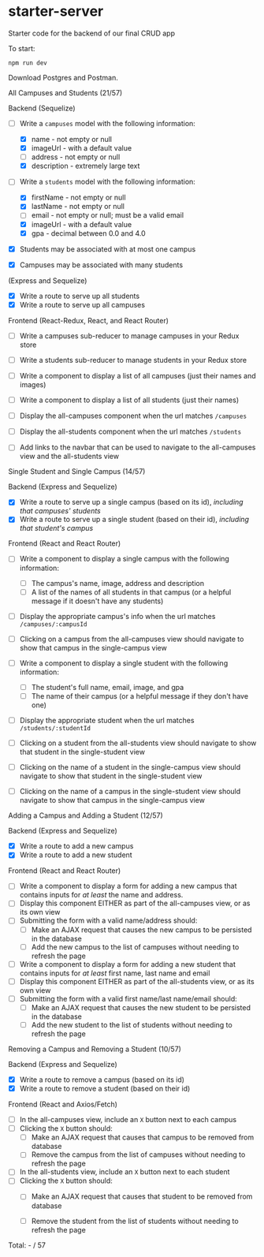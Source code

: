 # starter-server

Starter code for the backend of our final CRUD app

To start:

`npm run dev`

Download Postgres and Postman. 

All Campuses and Students (21/57)

Backend (Sequelize)
- [ ] Write a `campuses` model with the following information:
  - [x] name - not empty or null
  - [x] imageUrl - with a default value
  - [ ] address - not empty or null
  - [x] description - extremely large text

- [ ] Write a `students` model with the following information:
  - [x] firstName - not empty or null
  - [x] lastName - not empty or null
  - [ ] email - not empty or null; must be a valid email
  - [x] imageUrl - with a default value
  - [x] gpa - decimal between 0.0 and 4.0

- [x] Students may be associated with at most one campus
- [x] Campuses may be associated with many students


(Express and Sequelize)
- [x] Write a route to serve up all students
- [x] Write a route to serve up all campuses

Frontend (React-Redux, React, and React Router)
- [ ] Write a campuses sub-reducer to manage campuses in your Redux store
- [ ] Write a students sub-reducer to manage students in your Redux store

- [ ] Write a component to display a list of all campuses (just their names and images)
- [ ] Write a component to display a list of all students (just their names)
- [ ] Display the all-campuses component when the url matches `/campuses`
- [ ] Display the all-students component when the url matches `/students`
- [ ] Add links to the navbar that can be used to navigate to the all-campuses view and the all-students view

Single Student and Single Campus (14/57)

Backend (Express and Sequelize)
- [x] Write a route to serve up a single campus (based on its id), _including that campuses' students_
- [x] Write a route to serve up a single student (based on their id), _including that student's campus_

Frontend (React and React Router)
- [ ] Write a component to display a single campus with the following information:
  - [ ] The campus's name, image, address and description
  - [ ] A list of the names of all students in that campus (or a helpful message if it doesn't have any students)
- [ ] Display the appropriate campus's info when the url matches `/campuses/:campusId`
- [ ] Clicking on a campus from the all-campuses view should navigate to show that campus in the single-campus view

- [ ] Write a component to display a single student with the following information:
  - [ ] The student's full name, email, image, and gpa
  - [ ] The name of their campus (or a helpful message if they don't have one)
- [ ] Display the appropriate student when the url matches `/students/:studentId`
- [ ] Clicking on a student from the all-students view should navigate to show that student in the single-student view

- [ ] Clicking on the name of a student in the single-campus view should navigate to show that student in the single-student view
- [ ] Clicking on the name of a campus in the single-student view should navigate to show that campus in the single-campus view

Adding a Campus and Adding a Student (12/57)

Backend (Express and Sequelize)
- [x] Write a route to add a new campus
- [x] Write a route to add a new student

Frontend (React and React Router)
- [ ] Write a component to display a form for adding a new campus that contains inputs for _at least_ the name and address.
- [ ] Display this component EITHER as part of the all-campuses view, or as its own view
- [ ] Submitting the form with a valid name/address should:
  - [ ] Make an AJAX request that causes the new campus to be persisted in the database
  - [ ] Add the new campus to the list of campuses without needing to refresh the page

- [ ] Write a component to display a form for adding a new student that contains inputs for _at least_ first name, last name and email
- [ ] Display this component EITHER as part of the all-students view, or as its own view
- [ ] Submitting the form with a valid first name/last name/email should:
  - [ ] Make an AJAX request that causes the new student to be persisted in the database
  - [ ] Add the new student to the list of students without needing to refresh the page

Removing a Campus and Removing a Student (10/57)

Backend (Express and Sequelize)
- [x] Write a route to remove a campus (based on its id)
- [x] Write a route to remove a student (based on their id)

Frontend (React and Axios/Fetch)
- [ ] In the all-campuses view, include an `X` button next to each campus
- [ ] Clicking the `X` button should:
  - [ ] Make an AJAX request that causes that campus to be removed from database
  - [ ] Remove the campus from the list of campuses without needing to refresh the page

- [ ] In the all-students view, include an `X` button next to each student
- [ ] Clicking the `X` button should:
  - [ ] Make an AJAX request that causes that student to be removed from database
  - [ ] Remove the student from the list of students without needing to refresh the page


Total: - / 57
